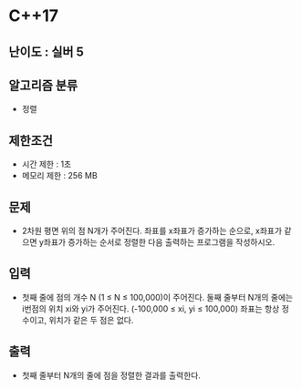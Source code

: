 # C++17

## 난이도 : 실버 5

## 알고리즘 분류
  - 정렬

## 제한조건
  - 시간 제한 : 1초
  - 메모리 제한 : 256 MB

## 문제
  - 2차원 평면 위의 점 N개가 주어진다. 좌표를 x좌표가 증가하는 순으로, x좌표가 같으면 y좌표가 증가하는 순서로 정렬한 다음 출력하는 프로그램을 작성하시오.

## 입력
  - 첫째 줄에 점의 개수 N (1 ≤ N ≤ 100,000)이 주어진다. 둘째 줄부터 N개의 줄에는 i번점의 위치 xi와 yi가 주어진다. (-100,000 ≤ xi, yi ≤ 100,000) 좌표는 항상 정수이고, 위치가 같은 두 점은 없다.

## 출력
  - 첫째 줄부터 N개의 줄에 점을 정렬한 결과를 출력한다.
